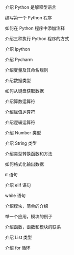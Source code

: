 
介绍 Python 是解释型语言

编写第一个 Python 程序

如何在 Python 程序中添加注释 

介绍三种执行 Python 程序的方式

介绍 ipython

介绍 Pycharm

介绍变量及其命名规则

介绍数据类型

如何从键盘获取数据

介绍算数运算符

介绍赋值运算符

介绍逻辑运算符

介绍 Number 类型

介绍 String 类型

介绍类型转换函数和方法

如何格式化输出数据

if 语句

介绍 elif 语句

while 语句

介绍模块，简单的介绍

举一个应用，模块的例子

介绍函数，函数和模块的联系

介绍 List 类型

介绍 for 循环